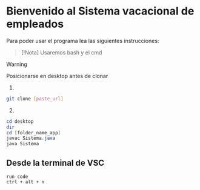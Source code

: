 # Bienvenido al Sistema vacacional de empleados
Para poder usar el programa lea las siguientes instrucciones:

>[!Nota]
> Usaremos bash y el cmd

>[!Warning]
> Posicionarse en desktop antes de clonar

1. 

```bash
git clone [paste_url]
```

2. 
```powershell
cd desktop
dir
cd [folder_name_app]
javac Sistema.java
java Sistema
```

## Desde la terminal de VSC

```
run code
ctrl + alt + n
```